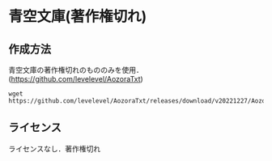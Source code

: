 # 青空文庫(著作権切れ)
## 作成方法
青空文庫の著作権切れのもののみを使用．(https://github.com/levelevel/AozoraTxt)

```
wget https://github.com/levelevel/AozoraTxt/releases/download/v20221227/AozoraTxt_UTF8.zip
```

## ライセンス
ライセンスなし．著作権切れ
